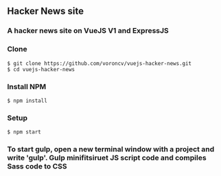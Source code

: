 ## Hacker News site
### A hacker news site on VueJS V1 and ExpressJS
### Clone 
```
$ git clone https://github.com/voroncv/vuejs-hacker-news.git
$ cd vuejs-hacker-news
```
### Install NPM
```
$ npm install
```
### Setup
```
$ npm start
```
### To start gulp, open a new terminal window with a project and write 'gulp'. Gulp minifitsiruet JS script code and compiles Sass code to CSS
